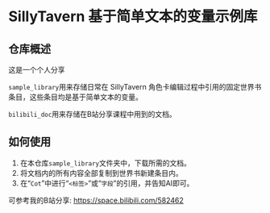 # SillyTavern 基于简单文本的变量示例库

## 仓库概述

这是一个个人分享

`sample_library`用来存储日常在 SillyTavern 角色卡编辑过程中引用的固定世界书条目，这些条目均是基于简单文本的变量。

`bilibili_doc`用来存储在B站分享课程中用到的文档。

## 如何使用

1. 在本仓库`sample_library`文件夹中，下载所需的文档。
2. 将文档内的所有内容全部复制到世界书新建条目内。
3. 在“`Cot`”中进行“`<标签>`”或“`字段`”的引用，并告知AI即可。

可参考我的B站分享: https://space.bilibili.com/582462